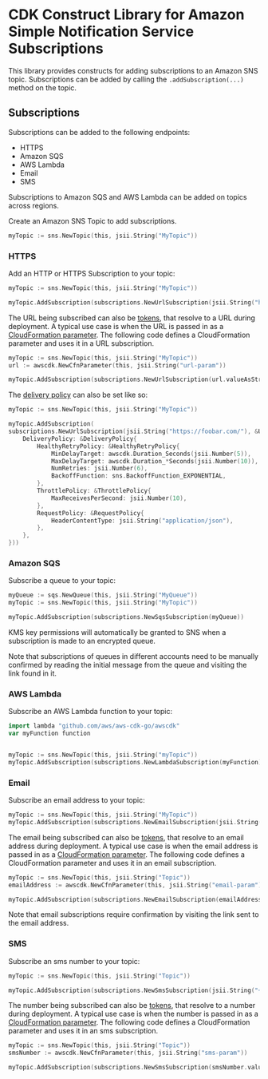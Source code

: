 # CDK Construct Library for Amazon Simple Notification Service Subscriptions

This library provides constructs for adding subscriptions to an Amazon SNS topic.
Subscriptions can be added by calling the `.addSubscription(...)` method on the topic.

## Subscriptions

Subscriptions can be added to the following endpoints:

* HTTPS
* Amazon SQS
* AWS Lambda
* Email
* SMS

Subscriptions to Amazon SQS and AWS Lambda can be added on topics across regions.

Create an Amazon SNS Topic to add subscriptions.

```go
myTopic := sns.NewTopic(this, jsii.String("MyTopic"))
```

### HTTPS

Add an HTTP or HTTPS Subscription to your topic:

```go
myTopic := sns.NewTopic(this, jsii.String("MyTopic"))

myTopic.AddSubscription(subscriptions.NewUrlSubscription(jsii.String("https://foobar.com/")))
```

The URL being subscribed can also be [tokens](https://docs.aws.amazon.com/cdk/latest/guide/tokens.html), that resolve
to a URL during deployment. A typical use case is when the URL is passed in as a [CloudFormation
parameter](https://docs.aws.amazon.com/AWSCloudFormation/latest/UserGuide/parameters-section-structure.html). The
following code defines a CloudFormation parameter and uses it in a URL subscription.

```go
myTopic := sns.NewTopic(this, jsii.String("MyTopic"))
url := awscdk.NewCfnParameter(this, jsii.String("url-param"))

myTopic.AddSubscription(subscriptions.NewUrlSubscription(url.valueAsString))
```

The [delivery policy](https://docs.aws.amazon.com/sns/latest/dg/sns-message-delivery-retries.html) can also be set like so:

```go
myTopic := sns.NewTopic(this, jsii.String("MyTopic"))

myTopic.AddSubscription(
subscriptions.NewUrlSubscription(jsii.String("https://foobar.com/"), &UrlSubscriptionProps{
	DeliveryPolicy: &DeliveryPolicy{
		HealthyRetryPolicy: &HealthyRetryPolicy{
			MinDelayTarget: awscdk.Duration_Seconds(jsii.Number(5)),
			MaxDelayTarget: awscdk.Duration_*Seconds(jsii.Number(10)),
			NumRetries: jsii.Number(6),
			BackoffFunction: sns.BackoffFunction_EXPONENTIAL,
		},
		ThrottlePolicy: &ThrottlePolicy{
			MaxReceivesPerSecond: jsii.Number(10),
		},
		RequestPolicy: &RequestPolicy{
			HeaderContentType: jsii.String("application/json"),
		},
	},
}))
```

### Amazon SQS

Subscribe a queue to your topic:

```go
myQueue := sqs.NewQueue(this, jsii.String("MyQueue"))
myTopic := sns.NewTopic(this, jsii.String("MyTopic"))

myTopic.AddSubscription(subscriptions.NewSqsSubscription(myQueue))
```

KMS key permissions will automatically be granted to SNS when a subscription is made to
an encrypted queue.

Note that subscriptions of queues in different accounts need to be manually confirmed by
reading the initial message from the queue and visiting the link found in it.

### AWS Lambda

Subscribe an AWS Lambda function to your topic:

```go
import lambda "github.com/aws/aws-cdk-go/awscdk"
var myFunction function


myTopic := sns.NewTopic(this, jsii.String("myTopic"))
myTopic.AddSubscription(subscriptions.NewLambdaSubscription(myFunction))
```

### Email

Subscribe an email address to your topic:

```go
myTopic := sns.NewTopic(this, jsii.String("MyTopic"))
myTopic.AddSubscription(subscriptions.NewEmailSubscription(jsii.String("foo@bar.com")))
```

The email being subscribed can also be [tokens](https://docs.aws.amazon.com/cdk/latest/guide/tokens.html), that resolve
to an email address during deployment. A typical use case is when the email address is passed in as a [CloudFormation
parameter](https://docs.aws.amazon.com/AWSCloudFormation/latest/UserGuide/parameters-section-structure.html). The
following code defines a CloudFormation parameter and uses it in an email subscription.

```go
myTopic := sns.NewTopic(this, jsii.String("Topic"))
emailAddress := awscdk.NewCfnParameter(this, jsii.String("email-param"))

myTopic.AddSubscription(subscriptions.NewEmailSubscription(emailAddress.valueAsString))
```

Note that email subscriptions require confirmation by visiting the link sent to the
email address.

### SMS

Subscribe an sms number to your topic:

```go
myTopic := sns.NewTopic(this, jsii.String("Topic"))

myTopic.AddSubscription(subscriptions.NewSmsSubscription(jsii.String("+15551231234")))
```

The number being subscribed can also be [tokens](https://docs.aws.amazon.com/cdk/latest/guide/tokens.html), that resolve
to a number during deployment. A typical use case is when the number is passed in as a [CloudFormation
parameter](https://docs.aws.amazon.com/AWSCloudFormation/latest/UserGuide/parameters-section-structure.html). The
following code defines a CloudFormation parameter and uses it in an sms subscription.

```go
myTopic := sns.NewTopic(this, jsii.String("Topic"))
smsNumber := awscdk.NewCfnParameter(this, jsii.String("sms-param"))

myTopic.AddSubscription(subscriptions.NewSmsSubscription(smsNumber.valueAsString))
```

